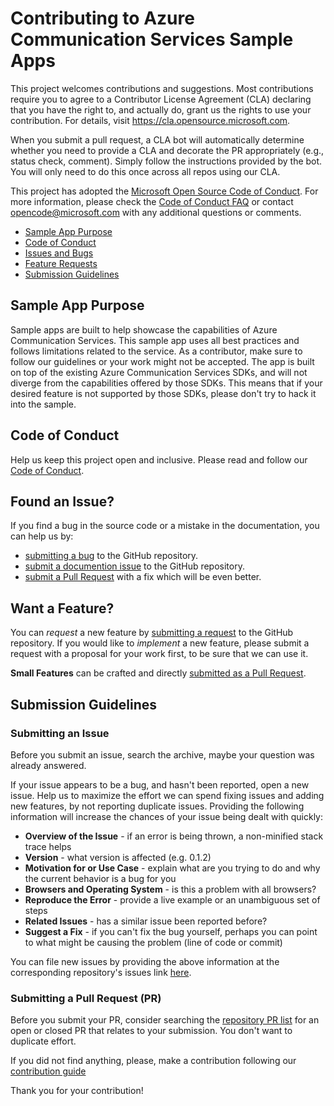 # Contributing to Azure Communication Services Sample Apps

This project welcomes contributions and suggestions. Most contributions require you to agree to a
Contributor License Agreement (CLA) declaring that you have the right to, and actually do, grant us
the rights to use your contribution. For details, visit https://cla.opensource.microsoft.com.

When you submit a pull request, a CLA bot will automatically determine whether you need to provide
a CLA and decorate the PR appropriately (e.g., status check, comment). Simply follow the instructions
provided by the bot. You will only need to do this once across all repos using our CLA.

This project has adopted the [Microsoft Open Source Code of Conduct](https://opensource.microsoft.com/codeofconduct/).
For more information, please check the [Code of Conduct FAQ](https://opensource.microsoft.com/codeofconduct/faq/) or
contact [opencode@microsoft.com](mailto:opencode@microsoft.com) with any additional questions or comments.

- [Sample App Purpose](#sample-app-purpose)
- [Code of Conduct](#code-of-conduct)
- [Issues and Bugs](#found-an-issue)
- [Feature Requests](#want-a-feature)
- [Submission Guidelines](#submission-guidelines)

## Sample App Purpose

Sample apps are built to help showcase the capabilities of Azure Communication Services.
This sample app uses all best practices and follows limitations related to the service.
As a contributor, make sure to follow our guidelines or your work might not be accepted.
The app is built on top of the existing Azure Communication Services SDKs, and will not diverge from the capabilities offered by those SDKs.
This means that if your desired feature is not supported by those SDKs, please don't try to hack it into the sample.

## Code of Conduct

Help us keep this project open and inclusive. Please read and follow our [Code of Conduct](https://opensource.microsoft.com/codeofconduct/).

## Found an Issue?

If you find a bug in the source code or a mistake in the documentation, you can help us by:
- [submitting a bug](#submitting-an-issue) to the GitHub repository. 
- [submit a documention issue](.github/ISSUE_TEMPLATE/report-a-documentation-issue.md) to the GitHub repository.
- [submit a Pull Request](#submitting-a-pull-request-pr) with a fix which will be even better.

## Want a Feature?

You can *request* a new feature by [submitting a request](.github/ISSUE_TEMPLATE/request-a-feature.md) to the GitHub
repository. If you would like to *implement* a new feature, please submit a request with a proposal for your work first,
to be sure that we can use it.

**Small Features** can be crafted and directly [submitted as a Pull Request](#submitting-a-pull-request-pr).

## Submission Guidelines

### Submitting an Issue

Before you submit an issue, search the archive, maybe your question was already answered.

If your issue appears to be a bug, and hasn't been reported, open a new issue.
Help us to maximize the effort we can spend fixing issues and adding new features, by not reporting duplicate issues.
Providing the following information will increase the chances of your issue being dealt with quickly:

* **Overview of the Issue** - if an error is being thrown, a non-minified stack trace helps
* **Version** - what version is affected (e.g. 0.1.2)
* **Motivation for or Use Case** - explain what are you trying to do and why the current behavior is a bug for you
* **Browsers and Operating System** - is this a problem with all browsers?
* **Reproduce the Error** - provide a live example or an unambiguous set of steps
* **Related Issues** - has a similar issue been reported before?
* **Suggest a Fix** - if you can't fix the bug yourself, perhaps you can point to what might be causing the problem (line of code or commit)

You can file new issues by providing the above information at the corresponding repository's issues link [here](https://github.com/Azure-Samples/communication-services-authentication-hero-nodejs/issues/new).

### Submitting a Pull Request (PR)

Before you submit your PR, consider searching the [repository PR list](https://github.com/Azure-Samples/communication-services-authentication-hero-nodejs/pulls) 
for an open or closed PR that relates to your submission. You don't want to duplicate effort.

If you did not find anything, please, make a contribution following our [contribution guide](<docs/contribution-guides/1. get-set-up.md>)

Thank you for your contribution!
